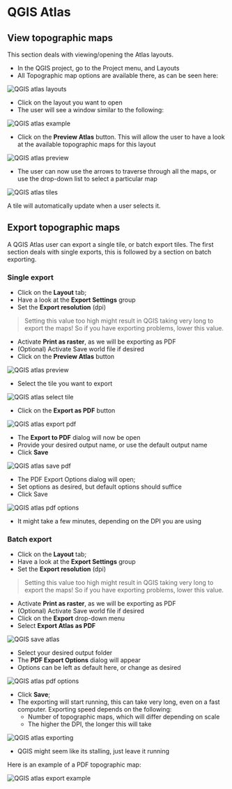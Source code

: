 # QGIS Atlas

## View topographic maps
This section deals with viewing/opening the Atlas layouts.
- In the QGIS project, go to the Project menu, and Layouts
- All Topographic map options are available there, as can be seen here:

![QGIS atlas layouts](img/atlas-layouts.png)

- Click on the layout you want to open
- The user will see a window similar to the following:

![QGIS atlas example](img/atlas-example.png)

- Click on the **Preview Atlas** button. This will allow the user to have a look at the available topographic maps for this layout

![QGIS atlas preview](img/atlas-preview.png)

- The user can now use the arrows to traverse through all the maps, or use the drop-down list to select a particular map

![QGIS atlas tiles](img/atlas-tiles.png)

A tile will automatically update when a user selects it.

## Export topographic maps

A QGIS Atlas user can export a single tile, or batch export tiles. The first
section deals with single exports, this is followed by a section on batch exporting.

### Single export

- Click on the **Layout** tab;
- Have a look at the **Export Settings** group
- Set the **Export resolution** (dpi)

> Setting this value too high might result in QGIS taking very long to export the maps! So if you have exporting problems, lower this value.

- Activate **Print as raster**, as we will be exporting as PDF
- (Optional) Activate Save world file if desired
- Click on the **Preview Atlas** button

![QGIS atlas preview](img/atlas-preview.png)

- Select the tile you want to export

![QGIS atlas select tile](img/atlas-tile-selection.png)

- Click on the **Export as PDF** button

![QGIS atlas export pdf](img/atlas-export-pdf.png)

- The **Export to PDF** dialog will now be open
- Provide your desired output name, or use the default output name
- Click **Save**

![QGIS atlas save pdf](img/atlas-save-pdf.png)

- The PDF Export Options dialog will open;
- Set options as desired, but default options should suffice
- Click Save

![QGIS atlas pdf options](img/atlas-pdf-options.png)

- It might take a few minutes, depending on the DPI you are using

### Batch export

- Click on the **Layout** tab;
- Have a look at the **Export Settings** group
- Set the **Export resolution** (dpi)

> Setting this value too high might result in QGIS taking very long to export the maps! So if you have exporting problems, lower this value.

- Activate **Print as raster**, as we will be exporting as PDF
- (Optional) Activate Save world file if desired
- Click on the **Export** drop-down menu
- Select **Export Atlas as PDF**

![QGIS save atlas](img/atlas-save-atlas.png)

- Select your desired output folder
- The **PDF Export Options** dialog will appear
- Options can be left as default here, or change as desired

![QGIS atlas pdf options](img/atlas-pdf-options.png)

- Click **Save**;
- The exporting will start running, this can take very long, even on a fast computer. Exporting speed depends on the following:
  - Number of topographic maps, which will differ depending on scale
  - The higher the DPI, the longer this will take

![QGIS atlas exporting](img/atlas-exporting.png)

- QGIS might seem like its stalling, just leave it running

Here is an example of a PDF topographic map:

![QGIS atlas export example](img/atlas-export-example.png)
